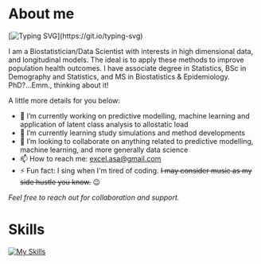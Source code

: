 # About me
[![Typing SVG](https://readme-typing-svg.demolab.com?font=Specimen&pause=1000&color=FFFFFF&background=000000&center=true&vCenter=true&width=1000&lines=Welcome+to+my+cyberspace!)](https://git.io/typing-svg)

I am a Biostatistician/Data Scientist with interests in high dimensional data, and longitudinal models. The ideal is to apply these methods to improve population health outcomes. 
I have associate degree in Statistics, BSc in Demography and Statistics, and MS in Biostatistics & Epidemiology. PhD?...Emm., thinking about it! 

A little more details for you below:

- 🔭 I’m currently working on predictive modelling, machine learning and application of latent class analysis to allostatic load
- 🌱 I’m currently learning study simulations and method developments
- 👯 I’m looking to collaborate on anything related to predictive modelling, machine learning, and more generally data science
- 📫 How to reach me: excel.asa@gmail.com
- ⚡ Fun fact: I sing when I'm tired of coding. ~~I may consider music as my side hustle you know.~~ 😉

*Feel free to reach out for collaboration and support.*

# Skills

[![My Skills](https://skillicons.dev/icons?i=r,sqlite,git,latex&theme=dark)](https://skillicons.dev)




